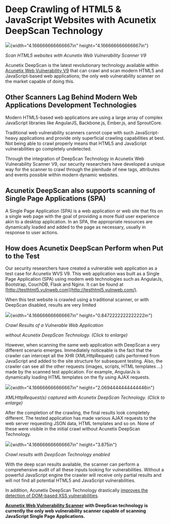 **Deep Crawling of HTML5 & JavaScript Websites with Acunetix DeepScan Technology**
==================================================================================

![](media/vulnerability-scanner/crawling-html5-javascript-websites.md-images/media/image06.jpg){width="4.166666666666667in"
height="4.166666666666667in"}

*Scan HTML5 websites with Acunetix Web Vulnerability Scanner V9*

Acunetix DeepScan is the latest revolutionary technology available
within [Acunetix Web Vulnerability
V9](http://www.acunetix.com/vulnerability-scanner/) that can crawl and
scan modern HTML5 and JavaScript-based web applications; the only web
vulnerability scanner on the market capable of doing this.

**Other Scanners Lag Behind Modern Web Applications Development Technologies**
------------------------------------------------------------------------------

Modern HTML5-based web applications are using a large array of complex
JavaScript libraries like AngularJS, Backbone.js, Ember.js, and
SproutCore.

Traditional web vulnerability scanners cannot cope with such
JavaScript-heavy applications and provide only superficial crawling
capabilities at best. Not being able to crawl properly means that HTML5
and JavaScript vulnerabilities go completely undetected.

Through the integration of DeepScan Technology in Acunetix Web
Vulnerability Scanner V9, our security researchers have developed a
unique way for the scanner to crawl through the plenitude of new tags,
attributes and events possible within modern dynamic websites.

**Acunetix DeepScan also supports scanning of Single Page Applications (SPA)**
------------------------------------------------------------------------------

A Single Page Application (SPA) is a web application or web site that
fits on a single web page with the goal of providing a more fluid user
experience akin to a desktop application. In an SPA, the appropriate
resources are dynamically loaded and added to the page as necessary,
usually in response to user actions.

**How does Acunetix DeepScan Perform when Put to the Test**
-----------------------------------------------------------

Our security researchers have created a vulnerable web application as a
test case for Acunetix WVS V9. This web application was built as a
Single Page Application (SPA) using modern web technologies such as
AngularJs, Bootstrap, CouchDB, Flask and Nginx. It can be found at
[http://testhtml5.vulnweb.com](http://testhtml5.vulnweb.com/).

When this test website is crawled using a traditional scanner, or with
DeepScan disabled, results are very limited

![](media/vulnerability-scanner/crawling-html5-javascript-websites.md-images/media/image02.png){width="4.166666666666667in"
height="0.8472222222222222in"}

*Crawl Results of a Vulnerable Web Application*

*without Acunetix DeepScan Technology. (Click to enlarge)*

However, when scanning the same web application with DeepScan a very
different scenario emerges. Immediately noticeable is the fact that the
crawler can intercept all the XHR (XMLHttpRequest) calls performed from
JavaScript and added to the site structure for subsequent testing. Also,
the crawler can see all the other requests (images, scripts, HTML
templates …) made by the scanned test application. For example,
AngularJs is dynamically loading HTML templates on the fly using AJAX
requests.

![](media/vulnerability-scanner/crawling-html5-javascript-websites.md-images/media/image05.png){width="4.166666666666667in"
height="2.0694444444444446in"}

*XMLHttpRequest(s) captured with Acunetix DeepScan Technology. (Click to
enlarge)*

After the completion of the crawling, the final results look completely
different. The tested application has made various AJAX requests to the
web server requesting JSON data, HTML templates and so on. None of these
were visible in the initial crawl without Acunetix DeepScan Technology.

![](media/vulnerability-scanner/crawling-html5-javascript-websites.md-images/media/image07.jpg){width="4.166666666666667in"
height="3.875in"}

*Crawl results with DeepScan Technology enabled*

With the deep scan results available, the scanner can perform a
comprehensive audit of all these inputs looking for vulnerabilities.
Without a powerful JavaScript engine the crawler will receive only
partial results and will not find all potential HTML5 and JavaScript
vulnerabilities.

In addition, Acunetix DeepScan Technology drastically [improves the
detection of DOM-based XSS
vulnerabilities](http://www.acunetix.com/websitesecurity/improving-dom-xss-vulnerabilities-detection/).

[**Acunetix Web Vulnerability
Scanner**](http://www.acunetix.com/vulnerability-scanner/) **with
DeepScan technology is currently the only web vulnerability scanner
capable of scanning JavaScript Single Page Applications.**
